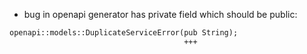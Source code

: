 
- bug in openapi generator has private field which should be public:

``` diff
openapi::models::DuplicateServiceError(pub String);
                                       +++
```



